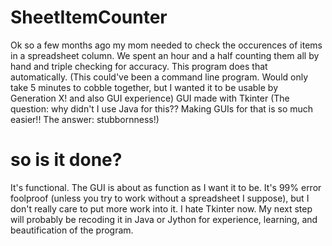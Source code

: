 # SheetItemCounter
Ok so a few months ago my mom needed to check the occurences of items in a spreadsheet column. We spent an hour and a half counting them all by hand and triple checking for accuracy.
This program does that automatically. (This could've been a command line program. Would only take 5 minutes to cobble together, but I wanted it to be usable by Generation X! and also GUI experience)
GUI made with Tkinter (The question: why didn't I use Java for this?? Making GUIs for that is so much easier!! The answer: stubbornness!)

# so is it done?
It's functional. The GUI is about as function as I want it to be. It's 99% error foolproof (unless you try to work without a spreadsheet I suppose), but I don't really care to put more work into it.
I hate Tkinter now. My next step will probably be recoding it in Java or Jython for experience, learning, and beautification of the program.